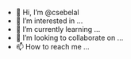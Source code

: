 - 👋 Hi, I’m @csebelal
- 👀 I’m interested in ...
- 🌱 I’m currently learning ...
- 💞️ I’m looking to collaborate on ...
- 📫 How to reach me ...

<!---
csebelal/csebelal is a ✨ special ✨ repository because its `README.md` (this file) appears on your GitHub profile.
You can click the Preview link to take a look at your changes.
--->
